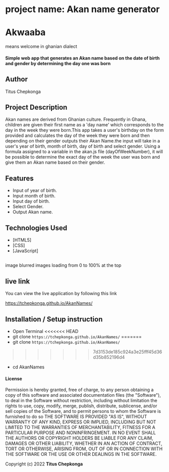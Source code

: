 # project name: Akan name generator

# Akwaaba
means welcome in ghanian dialect
#### Simple web app that generates an Akan name based on the date of birth and gender by determining the day one was born
## Author
Titus Chepkonga

## Project Description
Akan names are derived from Ghanian culture. Frequently in Ghana, children are given their first name as a 'day name' which corresponds to the day in the week they were born.This app takes a user's birthday on the form provided and calculates the day of the week they were born and then depending on their gender outputs their Akan Name.the input  will take in a user's year of birth, month of birth, day of birth and select gender. Using a formula assigned to a variable in the akan.js file (dayOfWeekNumber), it will be possible to determine the exact day of the week the user was born and give them an Akan name based on their gender.

## Features
* Input of year of birth.
* Input month of birth.
* Input day of birth.
* Select Gender.
* Output Akan name.


## Technologies Used
* [HTML5]
* [CSS]
* [JavaScript]
##
image blurred images loading from 0 to 100% at the top

## live link
You can view the live application by following this link

https://tchepkonga.github.io/AkanNames/


## Installation / Setup instruction
* Open Terminal 
<<<<<<< HEAD
* git clone ``https://tchepkonga.github.io/AkanNames/``
=======
* git clone ```https://tchepkonga.github.io/AkanNames/```
>>>>>>> 7d3153de185c924a3e25fff45d36d35b852196d4
* cd AkanNames

####  License
Permission is hereby granted, free of charge, to any person obtaining a copy
of this software and associated documentation files (the "Software"), to deal
in the Software without restriction, including without limitation the rights
to use, copy, modify, merge, publish, distribute, sublicense, and/or sell
copies of the Software, and to permit persons to whom the Software is
furnished to do so
THE SOFTWARE IS PROVIDED "AS IS", WITHOUT WARRANTY OF ANY KIND, EXPRESS OR
IMPLIED, INCLUDING BUT NOT LIMITED TO THE WARRANTIES OF MERCHANTABILITY,
FITNESS FOR A PARTICULAR PURPOSE AND NONINFRINGEMENT. IN NO EVENT SHALL THE
AUTHORS OR COPYRIGHT HOLDERS BE LIABLE FOR ANY CLAIM, DAMAGES OR OTHER
LIABILITY, WHETHER IN AN ACTION OF CONTRACT, TORT OR OTHERWISE, ARISING FROM,
OUT OF OR IN CONNECTION WITH THE SOFTWARE OR THE USE OR OTHER DEALINGS IN
THE SOFTWARE.

Copyright (c) 2022 **Titus Chepkonga**
